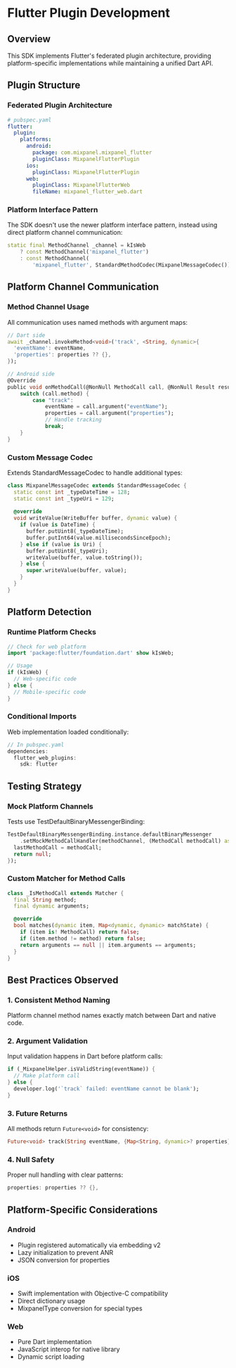 # Flutter Plugin Development

## Overview
This SDK implements Flutter's federated plugin architecture, providing platform-specific implementations while maintaining a unified Dart API.

## Plugin Structure

### Federated Plugin Architecture
```yaml
# pubspec.yaml
flutter:
  plugin:
    platforms:
      android:
        package: com.mixpanel.mixpanel_flutter
        pluginClass: MixpanelFlutterPlugin
      ios:
        pluginClass: MixpanelFlutterPlugin
      web:
        pluginClass: MixpanelFlutterWeb
        fileName: mixpanel_flutter_web.dart
```

### Platform Interface Pattern
The SDK doesn't use the newer platform interface pattern, instead using direct platform channel communication:
```dart
static final MethodChannel _channel = kIsWeb
    ? const MethodChannel('mixpanel_flutter')
    : const MethodChannel(
        'mixpanel_flutter', StandardMethodCodec(MixpanelMessageCodec()));
```

## Platform Channel Communication

### Method Channel Usage
All communication uses named methods with argument maps:
```dart
// Dart side
await _channel.invokeMethod<void>('track', <String, dynamic>{
  'eventName': eventName,
  'properties': properties ?? {},
});

// Android side
@Override
public void onMethodCall(@NonNull MethodCall call, @NonNull Result result) {
    switch (call.method) {
        case "track":
            eventName = call.argument("eventName");
            properties = call.argument("properties");
            // Handle tracking
            break;
    }
}
```

### Custom Message Codec
Extends StandardMessageCodec to handle additional types:
```dart
class MixpanelMessageCodec extends StandardMessageCodec {
  static const int _typeDateTime = 128;
  static const int _typeUri = 129;
  
  @override
  void writeValue(WriteBuffer buffer, dynamic value) {
    if (value is DateTime) {
      buffer.putUint8(_typeDateTime);
      buffer.putInt64(value.millisecondsSinceEpoch);
    } else if (value is Uri) {
      buffer.putUint8(_typeUri);
      writeValue(buffer, value.toString());
    } else {
      super.writeValue(buffer, value);
    }
  }
}
```

## Platform Detection

### Runtime Platform Checks
```dart
// Check for web platform
import 'package:flutter/foundation.dart' show kIsWeb;

// Usage
if (kIsWeb) {
  // Web-specific code
} else {
  // Mobile-specific code
}
```

### Conditional Imports
Web implementation loaded conditionally:
```dart
// In pubspec.yaml
dependencies:
  flutter_web_plugins:
    sdk: flutter
```

## Testing Strategy

### Mock Platform Channels
Tests use TestDefaultBinaryMessengerBinding:
```dart
TestDefaultBinaryMessengerBinding.instance.defaultBinaryMessenger
    .setMockMethodCallHandler(methodChannel, (MethodCall methodCall) async {
  lastMethodCall = methodCall;
  return null;
});
```

### Custom Matcher for Method Calls
```dart
class _IsMethodCall extends Matcher {
  final String method;
  final dynamic arguments;

  @override
  bool matches(dynamic item, Map<dynamic, dynamic> matchState) {
    if (item is! MethodCall) return false;
    if (item.method != method) return false;
    return arguments == null || item.arguments == arguments;
  }
}
```

## Best Practices Observed

### 1. **Consistent Method Naming**
Platform channel method names exactly match between Dart and native code.

### 2. **Argument Validation**
Input validation happens in Dart before platform calls:
```dart
if (_MixpanelHelper.isValidString(eventName)) {
  // Make platform call
} else {
  developer.log('`track` failed: eventName cannot be blank');
}
```

### 3. **Future Returns**
All methods return `Future<void>` for consistency:
```dart
Future<void> track(String eventName, {Map<String, dynamic>? properties}) async
```

### 4. **Null Safety**
Proper null handling with clear patterns:
```dart
properties: properties ?? {},
```

## Platform-Specific Considerations

### Android
- Plugin registered automatically via embedding v2
- Lazy initialization to prevent ANR
- JSON conversion for properties

### iOS
- Swift implementation with Objective-C compatibility
- Direct dictionary usage
- MixpanelType conversion for special types

### Web
- Pure Dart implementation
- JavaScript interop for native library
- Dynamic script loading